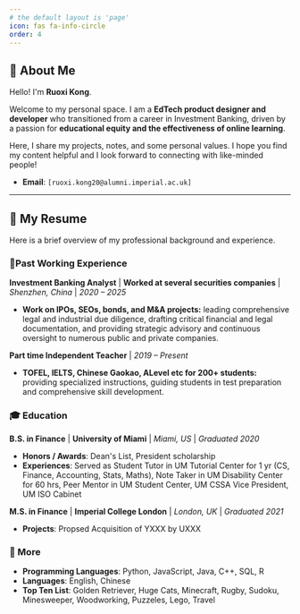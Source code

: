 ```yaml
---
# the default layout is 'page'
icon: fas fa-info-circle
order: 4
---
```


## 👋 About Me

Hello! I'm **Ruoxi Kong**.

Welcome to my personal space. I am a **EdTech product designer and developer** who transitioned from a career in Investment Banking, driven by a passion for **educational equity and the effectiveness of online learning**.

Here, I share my projects, notes, and some personal values. I hope you find my content helpful and I look forward to connecting with like-minded people!

*   **Email**: `[ruoxi.kong20@alumni.imperial.ac.uk]`

---

## 📄 My Resume

Here is a brief overview of my professional background and experience.

### 💼Past Working Experience

**Investment Banking Analyst** | **Worked at several securities companies** | *Shenzhen, China* | *2020 – 2025*
- **Work on IPOs, SEOs, bonds, and M&A projects:** leading comprehensive legal and industrial due diligence, drafting critical financial and legal documentation, and providing strategic advisory and continuous oversight to numerous public and private companies.

**Part time Independent Teacher** | *2019 – Present*
- **TOFEL, IELTS, Chinese Gaokao, ALevel etc for 200+ students:** providing specialized instructions, guiding students in test preparation and comprehensive skill development.



### 🎓 Education

**B.S. in Finance** | **University of Miami** | 
*Miami, US* | *Graduated 2020*
- **Honors / Awards**: Dean's List, President scholarship
- **Experiences**: Served as Student Tutor in UM Tutorial Center for 1 yr (CS, Finance, Accounting, Stats, Maths), Note Taker in UM Disability Center for 60 hrs, Peer Mentor in UM Student Center, UM CSSA Vice President, UM ISO Cabinet
  
**M.S. in Finance** | **Imperial College London** | 
*London, UK* | *Graduated 2021*
- **Projects**: Propsed Acquisition of YXXX by UXXX


### 🔧 More

- **Programming Languages**: Python, JavaScript, Java, C++, SQL, R
- **Languages**: English, Chinese
- **Top Ten List**: Golden Retriever, Huge Cats, Minecraft, Rugby, Sudoku, Minesweeper, Woodworking, Puzzeles, Lego, Travel
  

